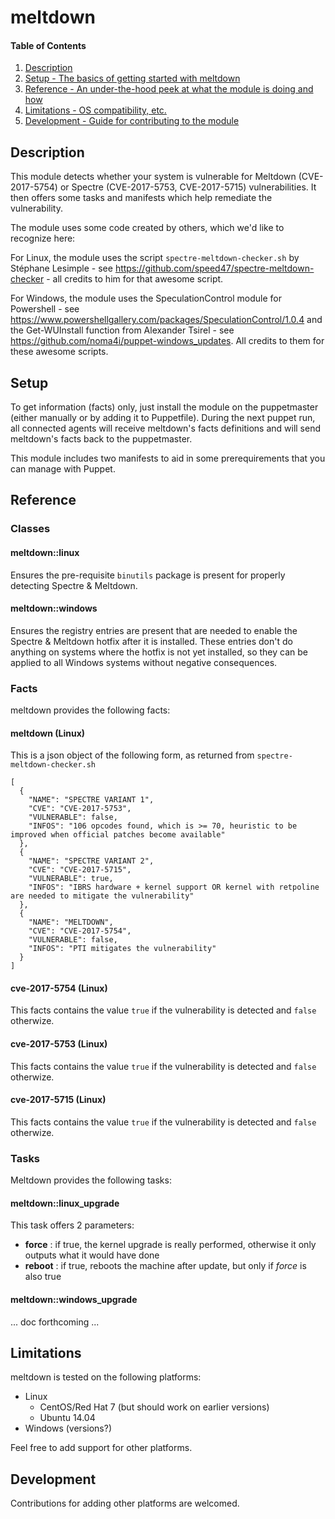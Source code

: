 
# meltdown

#### Table of Contents

1. [Description](#description)
2. [Setup - The basics of getting started with meltdown](#setup)
4. [Reference - An under-the-hood peek at what the module is doing and how](#reference)
5. [Limitations - OS compatibility, etc.](#limitations)
6. [Development - Guide for contributing to the module](#development)

## Description

This module detects whether your system is vulnerable for Meltdown (CVE-2017-5754) or Spectre (CVE-2017-5753, CVE-2017-5715) vulnerabilities. It then offers some tasks and manifests which help remediate the vulnerability.

The module uses some code created by others, which we'd like to recognize here:

For Linux, the module uses the script ``spectre-meltdown-checker.sh`` by Stéphane Lesimple - see https://github.com/speed47/spectre-meltdown-checker - all credits to him for that awesome script.

For Windows, the module uses the SpeculationControl module for Powershell - see https://www.powershellgallery.com/packages/SpeculationControl/1.0.4 and the Get-WUInstall function from Alexander Tsirel - see https://github.com/noma4i/puppet-windows_updates. All credits to them for these awesome scripts.

## Setup

To get information (facts) only, just install the module on the puppetmaster (either manually or by adding it to Puppetfile). During the next puppet run, all connected agents will receive meltdown's facts definitions and will send meltdown's facts back to the puppetmaster.

This module includes two manifests to aid in some prerequirements that you can manage with Puppet.

## Reference

### Classes

#### meltdown::linux

Ensures the pre-requisite ``binutils`` package is present for properly detecting Spectre & Meltdown.

#### meltdown::windows

Ensures the registry entries are present that are needed to enable the Spectre & Meltdown hotfix after it is installed. These entries don't do anything on systems where the hotfix is not yet installed, so they can be applied to all Windows systems without negative consequences.

### Facts

meltdown provides the following facts:

#### meltdown (Linux)

This is a json object of the following form, as returned from ``spectre-meltdown-checker.sh``
```
[
  {
    "NAME": "SPECTRE VARIANT 1",
    "CVE": "CVE-2017-5753",
    "VULNERABLE": false,
    "INFOS": "106 opcodes found, which is >= 70, heuristic to be improved when official patches become available"
  },
  {
    "NAME": "SPECTRE VARIANT 2",
    "CVE": "CVE-2017-5715",
    "VULNERABLE": true,
    "INFOS": "IBRS hardware + kernel support OR kernel with retpoline are needed to mitigate the vulnerability"
  },
  {
    "NAME": "MELTDOWN",
    "CVE": "CVE-2017-5754",
    "VULNERABLE": false,
    "INFOS": "PTI mitigates the vulnerability"
  }
]
```
#### cve-2017-5754 (Linux)

This facts contains the value `true` if the vulnerability is detected and `false` otherwize.

#### cve-2017-5753 (Linux)

This facts contains the value `true` if the vulnerability is detected and `false` otherwize.

#### cve-2017-5715 (Linux)

This facts contains the value `true` if the vulnerability is detected and `false` otherwize.

### Tasks

Meltdown provides the following tasks:

#### meltdown::linux_upgrade

This task offers 2 parameters:

* **force**  : if true, the kernel upgrade is really performed, otherwise it only outputs what it would have done
* **reboot** : if true, reboots the machine after update, but only if *force* is also true

#### meltdown::windows_upgrade

... doc forthcoming ...

## Limitations

meltdown is tested on the following platforms:

* Linux
  * CentOS/Red Hat 7 (but should work on earlier versions)
  * Ubuntu 14.04
* Windows (versions?)

Feel free to add support for other platforms.

## Development

Contributions for adding other platforms are welcomed.
